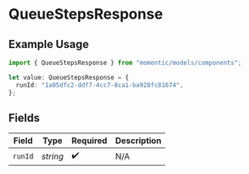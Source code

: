# QueueStepsResponse

## Example Usage

```typescript
import { QueueStepsResponse } from "momentic/models/components";

let value: QueueStepsResponse = {
  runId: "1a05dfc2-ddf7-4cc7-8ca1-ba928fc81674",
};
```

## Fields

| Field              | Type               | Required           | Description        |
| ------------------ | ------------------ | ------------------ | ------------------ |
| `runId`            | *string*           | :heavy_check_mark: | N/A                |